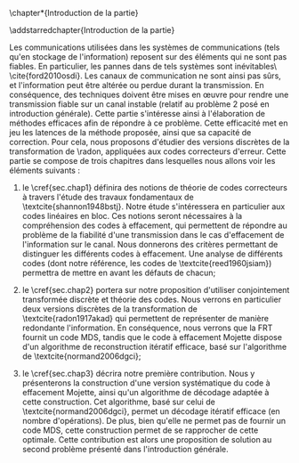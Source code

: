
\chapter*{Introduction de la partie}

\addstarredchapter{Introduction de la partie}

Les communications utilisées dans les systèmes de communications (tels qu'en
stockage de l'information) reposent sur des éléments qui ne sont pas fiables.
En particulier, les pannes dans de tels systèmes sont
inévitables\ \cite{ford2010osdi}.
Les canaux de communication ne sont ainsi pas sûrs, et l'information peut être
altérée ou perdue durant la transmission. En conséquence, des techniques
doivent être mises en œuvre pour rendre une transmission fiable sur un canal
instable (relatif au problème $2$ posé en introduction générale). Cette partie
s'intéresse ainsi à l'élaboration de méthodes efficaces afin de répondre à ce
problème. Cette efficacité met en jeu les latences de la méthode proposée,
ainsi que sa capacité de correction. Pour cela, nous proposons d'étudier des
versions discrètes de la transformation de \radon, appliquées aux codes
correcteurs d'erreur.
Cette partie se compose de trois chapitres dans lesquelles nous allons voir
les éléments suivants :

1. le \cref{sec.chap1} définira des notions de théorie de codes correcteurs à
travers l'étude des travaux fondamentaux de \textcite{shannon1948bstj}. Notre
étude s'intéressera en particulier aux codes linéaires en bloc. Ces notions
seront nécessaires à la compréhension des codes à effacement, qui permettent de
répondre au problème de la fiabilité d'une transmission dans le cas
d'effacement de l'information sur le canal. Nous donnerons des critères
permettant de distinguer les différents codes à effacement. Une analyse de
différents codes (dont notre référence, les codes de \textcite{reed1960jsiam})
permettra de mettre en avant les défauts de chacun;

2. le \cref{sec.chap2} portera sur notre proposition d'utiliser conjointement
transformée discrète et théorie des codes. Nous verrons en particulier deux
versions discrètes de la transformation de \textcite{radon1917akad} qui
permettent de représenter de manière redondante l'information. En conséquence,
nous verrons que la FRT fournit un code MDS, tandis que le code à effacement
Mojette dispose d'un algorithme de reconstruction itératif efficace, basé sur
l'algorithme de \textcite{normand2006dgci};

3. le \cref{sec.chap3} décrira notre première contribution. Nous y présenterons
la construction d'une version systématique du code à effacement Mojette, ainsi
qu'un algorithme de décodage adaptée à cette construction.
Cet algorithme, basé sur celui de \textcite{normand2006dgci}, permet un
décodage itératif efficace (en nombre d'opérations). De plus, bien qu'elle ne
permet pas de fournir un code MDS, cette construction permet de se rapprocher
de cette optimale. Cette contribution est alors une proposition de solution au
second problème présenté dans l'introduction générale.


<!--
%shannon a donné naissance en $1940$ à la théorie de l'information, dont
%l'objectif est de fournir une formulation mathématique des systèmes de
%communication\ \cite{shannon1948bstj}. Dans ses travaux sur l'étude de la
%langue, \shannon retirait une partie des lettres d'un message et montrait que
%le message pouvait toujours être lu\footnote{\emph{En l'bsnce de crtaines
%letres, le mssage rste lisibl}}\ \cite[chap~7]{shannon1948bstj}.
%Ces lettres ne sont alors pas nécessaire pour lire le message, et elles forment
%alors une partie redondante du message. La formulation de la quantité de
%redondance d'un message. Cette redondance est liée à la notion d'entropie qui
%détermine la quantité d'information délivrée.
%Le codage de l'information est une branche de la théorie de l'information. Il
%permet d'exploiter cette formulation dans les applications de compression, de
%chiffrement et de correction d'information. Dans nos travaux nous nous
%intéresserons à la correction de l'information par des codes correcteurs. Les
%codes correcteurs sont par exemple présents dans les supports de stockage
%optiques (CD, DVD) afin de supporter les rayures, dans les code-barres comme le
%code QR, ou encore dans les télécommunications avec des engins spatiaux (comme
%la sonde *Voyager*). Nous nous intéressons en particulier au cas des codes
%linéaires en bloc.
%
%
%Notre motivation repose sur la
%conception d'un code à effacement à partir des représentations redondantes
%fournies par les versions discrète de la transformée de \radon. Pour cela, les
%éléments suivants seront détaillés :
%
%
%
%La transformation de \radon est une application permettant de représenter une
%information par un ensemble de projections. Cette application est notamment
%utilisée en tomographie discrète afin d'obtenir une version numérique d'un
%objet. Nous définirons deux versions discrètes de cette transformation :
%la transformée de \radon finie (FRT) et à la transformée Mojette. Ces
%transformées sont des versions discrètes et exactes de la transformée de
%\radon. 
-->
